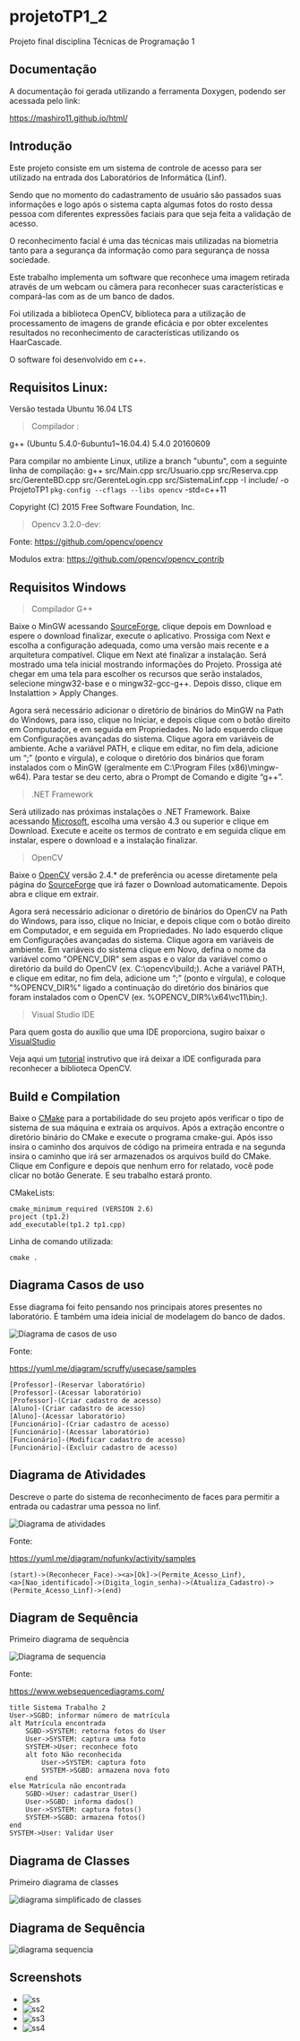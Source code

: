 # projetoTP1_2

Projeto final disciplina Técnicas de Programação 1 

## Documentação

A documentação foi gerada utilizando a ferramenta Doxygen, podendo ser acessada pelo link:

https://mashiro11.github.io/html/

## Introdução



Este projeto consiste em um sistema de controle de acesso para ser utilizado na entrada dos Laboratórios de Informática (Linf). 

Sendo que no momento do cadastramento de usuário são passados suas informações e logo após o sistema capta algumas fotos do rosto dessa pessoa com diferentes expressões faciais para que seja feita a validação de acesso.

O reconhecimento facial é uma das técnicas mais utilizadas na biometria tanto para a segurança da informação como para segurança de nossa sociedade. 

Este trabalho implementa um software que reconhece uma imagem retirada através de um webcam ou câmera para reconhecer suas características e compará-las com as de um banco de dados. 

Foi utilizada a biblioteca OpenCV, biblioteca para a utilização de processamento de imagens de grande eficácia e por obter excelentes resultados no reconhecimento de características utilizando os HaarCascade. 

O software foi desenvolvido em c++.

## Requisitos Linux:

Versão testada Ubuntu 16.04 LTS

> Compilador :

  g++ (Ubuntu 5.4.0-6ubuntu1~16.04.4) 5.4.0 20160609

Para compilar no ambiente Linux, utilize a branch "ubuntu", com a seguinte linha de compilação:
  g++ src/Main.cpp src/Usuario.cpp src/Reserva.cpp src/GerenteBD.cpp src/GerenteLogin.cpp src/SistemaLinf.cpp -I include/  -o ProjetoTP1 `pkg-config --cflags --libs opencv` -std=c++11



Copyright (C) 2015 Free Software Foundation, Inc.

> Opencv 3.2.0-dev:

Fonte: https://github.com/opencv/opencv

Modulos extra: https://github.com/opencv/opencv_contrib

## Requisitos Windows

> Compilador G++

Baixe o MinGW acessando [SourceForge](https://sourceforge.net/projects/mingw-w64/), clique depois em Download e espere o download finalizar, execute o aplicativo. Prossiga com Next e escolha a configuração adequada, como uma versão mais recente e a arquitetura compatível. Clique em Next até finalizar a instalação. Será mostrado uma tela inicial mostrando informações do Projeto. Prossiga até chegar em uma tela para escolher os recursos que serão instalados, selecione mingw32-base e o mingw32-gcc-g++. Depois disso, clique em Instalattion > Apply Changes.

Agora será necessário adicionar o diretório de binários do MinGW na Path do Windows, para isso, clique no Iniciar, e depois clique com o botão direito em Computador, e em seguida em Propriedades. No lado esquerdo clique em Configurações avançadas do sistema. Clique agora em variáveis de ambiente. Ache a variável PATH, e clique em editar, no fim dela, adicione um “;” (ponto e vírgula), e coloque o diretório dos binários que foram instalados com o MinGW (geralmente em C:\Program Files (x86)\mingw-w64). Para testar se deu certo, abra o Prompt de Comando e digite “g++”.

> .NET Framework

Será utilizado nas próximas instalações o .NET Framework. Baixe acessando [Microsoft](https://www.microsoft.com/net/download/framework), escolha uma versão 4.3 ou superior e clique em Download. Execute e aceite os termos de contrato e em seguida clique em instalar, espere o download e a instalação finalizar.

> OpenCV

Baixe o [OpenCV](http://opencv.org/releases.html) versão 2.4.* de preferência ou acesse diretamente pela página do [SourceForge](https://sourceforge.net/projects/opencvlibrary/files/opencv-win/2.4.11/opencv-2.4.11.exe/download) que irá fazer o Download automaticamente. Depois abra e clique em extrair.

Agora será necessário adicionar o diretório de binários do OpenCV na Path do Windows, para isso, clique no Iniciar, e depois clique com o botão direito em Computador, e em seguida em Propriedades. No lado esquerdo clique em Configurações avançadas do sistema. Clique agora em variáveis de ambiente. Em variáveis do sistema clique em Novo, defina o nome da variável como "OPENCV_DIR" sem aspas e o valor da variável como o diretório da build do OpenCV (ex. C:\opencv\build;). Ache a variável PATH, e clique em editar, no fim dela, adicione um “;” (ponto e vírgula), e coloque "%OPENCV_DIR%" ligado a continuação do diretório dos binários que foram instalados com o OpenCV (ex. %OPENCV_DIR%\x64\vc11\bin;).

> Visual Studio IDE

Para quem gosta do auxílio que uma IDE proporciona, sugiro baixar o [VisualStudio](https://www.visualstudio.com/pt-br/vs/cplusplus/?rr=https%3A%2F%2Fwww.google.com.br%2F)

Veja aqui um [tutorial](http://www2.ic.uff.br/~crisnv/disciplinas/procImg/Tutorial_de_Instal_do_OpenCV.pdf) instrutivo que irá deixar a IDE configurada para reconhecer a biblioteca OpenCV.

## Build e Compilation 

Baixe o [CMake](https://cmake.org/download/) para a portabilidade do seu projeto após verificar o tipo de sistema de sua máquina e extraia os arquivos. Após a extração encontre o diretório binário do CMake e execute o programa cmake-gui. Após isso insira o caminho dos arquivos de código na primeira entrada e na segunda insira o caminho que irá ser armazenados os arquivos build do CMake. Clique em Configure e depois que nenhum erro for relatado, você pode clicar no botão Generate. E seu trabalho estará pronto.

CMakeLists:

```
cmake_minimum_required (VERSION 2.6)
project (tp1.2)
add_executable(tp1.2 tp1.cpp)
```

Linha de comando utilizada:

```
cmake .
```

## Diagrama Casos de uso

Esse diagrama foi feito pensando nos principais atores presentes no laboratório.
É também uma ideia inicial de modelagem do banco de dados.

![Diagrama de casos de uso](imagens/diagrama_casos_de_uso.png)

Fonte:

https://yuml.me/diagram/scruffy/usecase/samples

```
[Professor]-(Reservar laboratório)
[Professor]-(Acessar laboratório)
[Professor]-(Criar cadastro de acesso)
[Aluno]-(Criar cadastro de acesso)
[Aluno]-(Acessar laboratório)
[Funcionário]-(Criar cadastro de acesso)
[Funcionário]-(Acessar laboratório)
[Funcionário]-(Modificar cadastro de acesso)
[Funcionário]-(Excluir cadastro de acesso)
```

## Diagrama de Atividades

Descreve o parte do sistema de reconhecimento de faces para permitir a entrada ou cadastrar uma pessoa no linf.

![Diagrama de atividades](imagens/diagrama_atividade.png)

Fonte:

https://yuml.me/diagram/nofunky/activity/samples

```
(start)->(Reconhecer_Face)-><a>[Ok]->(Permite_Acesso_Linf),
<a>[Nao_identificado]->(Digita_login_senha)->(Atualiza_Cadastro)->(Permite_Acesso_Linf)->(end)
```

##  Diagram de Sequência

Primeiro diagrama de sequência 

![Diagrama de sequencia](imagens/diagrama_sequencia.png)

Fonte:

https://www.websequencediagrams.com/

```
title Sistema Trabalho 2
User->SGBD: informar número de matrícula
alt Matrícula encontrada
    SGBD->SYSTEM: retorna fotos do User
    User->SYSTEM: captura uma foto
    SYSTEM->User: reconhece foto
    alt foto Não reconhecida
        User->SYSTEM: captura foto
        SYSTEM->SGBD: armazena nova foto
    end
else Matrícula não encontrada
    SGBD->User: cadastrar_User()
    User->SGBD: informa dados()
    User->SYSTEM: captura fotos()
    SYSTEM->SGBD: armazena fotos()
end
SYSTEM->User: Validar User
```

##  Diagrama de Classes

Primeiro diagrama de classes

![diagrama simplificado de classes](imagens/diagrama_simplificado_de_classes.png)

## Diagrama de Sequência 

![diagrama sequencia](imagens/diagram.png)

## Screenshots 

- ![ss](imagens/ss.png)<br>
- ![ss2](imagens/ss2.png)<br>
- ![ss3](imagens/ss3.png)<br>
- ![ss4](imagens/ss4.png)

